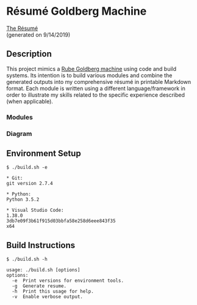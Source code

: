 # Résumé Goldberg Machine

[The Résumé](https://github.com/tacooper/resume-goldberg-machine/blob/master/Tom_Cooper_resume.md) <br>
(generated on 9/14/2019)

## Description

This project mimics a [Rube Goldberg machine](https://en.wikipedia.org/wiki/Rube_Goldberg_machine) using code and build
systems. Its intention is to build various modules and combine the generated outputs into my comprehensive résumé in
printable Markdown format. Each module is written using a different language/framework in order to illustrate my skills
related to the specific experience described (when applicable).

### Modules

### Diagram

## Environment Setup

```
$ ./build.sh -e

* Git:
git version 2.7.4

* Python:
Python 3.5.2

* Visual Studio Code:
1.38.0
3db7e09f3b61f915d03bbfa58e258d6eee843f35
x64
```

## Build Instructions

```
$ ./build.sh -h

usage: ./build.sh [options]
options:
  -e  Print versions for environment tools.
  -g  Generate resume.
  -h  Print this usage for help.
  -v  Enable verbose output.
```
